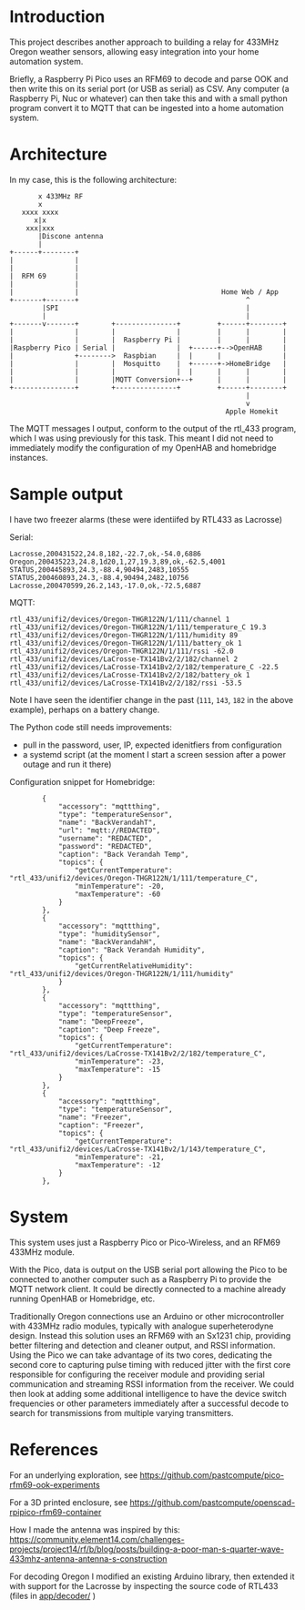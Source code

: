 # Introduction

This project describes another approach to building a relay for 433MHz Oregon weather sensors,
allowing easy integration into your home automation system.

Briefly, a Raspberry Pi Pico uses an RFM69 to decode and parse OOK and then write this on its serial port (or USB as serial) as CSV.  Any computer (a Raspberry Pi, Nuc or whatever) can then take this and with a small python program convert it to MQTT that can be ingested into a home automation system.

# Architecture

In my case, this is the following architecture:

```
       x 433MHz RF
       x
   xxxx xxxx
      x|x
    xxx|xxx
       |Discone antenna
       |
+------+--------+
|               |
|               |
|  RFM 69       |
|               |
|               |                                   Home Web / App
+-------+-------+                                         ^
        |SPI                                              |
        |                                                 |
+-------v-------+        +---------------+         +------+--------+
|               |        |               |         |      |        |
|               |        |  Raspberry Pi |         |      |        |
|Raspberry Pico | Serial |               |  +------+-->OpenHAB     |
|               +-------->  Raspbian     |  |      |               |
|               |        |  Mosquitto    |  +------+->HomeBridge   |
|               |        |               |  |      |      |        |
|               |        |MQTT Conversion+--+      |      |        |
+---------------+        +---------------+         +------+--------+
                                                          |
                                                          v
                                                     Apple Homekit
```

The MQTT messages I output, conform to the output of the rtl_433 program, which I was using previously for this task.
This meant I did not need to immediately modify the configuration of my OpenHAB and homebridge instances.

# Sample output

I have two freezer alarms (these were identiifed by RTL433 as Lacrosse)

Serial:
```
Lacrosse,200431522,24.8,182,-22.7,ok,-54.0,6886
Oregon,200435223,24.8,1d20,1,27,19.3,89,ok,-62.5,4001
STATUS,200445893,24.3,-88.4,90494,2483,10555
STATUS,200460893,24.3,-88.4,90494,2482,10756
Lacrosse,200470599,26.2,143,-17.0,ok,-72.5,6887
```

MQTT:
```
rtl_433/unifi2/devices/Oregon-THGR122N/1/111/channel 1
rtl_433/unifi2/devices/Oregon-THGR122N/1/111/temperature_C 19.3
rtl_433/unifi2/devices/Oregon-THGR122N/1/111/humidity 89
rtl_433/unifi2/devices/Oregon-THGR122N/1/111/battery_ok 1
rtl_433/unifi2/devices/Oregon-THGR122N/1/111/rssi -62.0
rtl_433/unifi2/devices/LaCrosse-TX141Bv2/2/182/channel 2
rtl_433/unifi2/devices/LaCrosse-TX141Bv2/2/182/temperature_C -22.5
rtl_433/unifi2/devices/LaCrosse-TX141Bv2/2/182/battery_ok 1
rtl_433/unifi2/devices/LaCrosse-TX141Bv2/2/182/rssi -53.5
```

Note I have seen the identifier change in the past (`111`, `143`, `182` in the above example), perhaps on a battery change.

The Python code still needs improvements:
- pull in the password, user, IP, expected idenitfiers from configuration
- a systemd script (at the moment I start a screen session after a power outage and run it there)

Configuration snippet for Homebridge:
```
        {
            "accessory": "mqttthing",
            "type": "temperatureSensor",
            "name": "BackVerandahT",
            "url": "mqtt://REDACTED",
            "username": "REDACTED",
            "password": "REDACTED",
            "caption": "Back Verandah Temp",
            "topics": {
                "getCurrentTemperature": "rtl_433/unifi2/devices/Oregon-THGR122N/1/111/temperature_C",
                "minTemperature": -20,
                "maxTemperature": -60
            }
        },
        {
            "accessory": "mqttthing",
            "type": "humiditySensor",
            "name": "BackVerandahH",
            "caption": "Back Verandah Humidity",
            "topics": {
                "getCurrentRelativeHumidity": "rtl_433/unifi2/devices/Oregon-THGR122N/1/111/humidity"
            }
        },
        {
            "accessory": "mqttthing",
            "type": "temperatureSensor",
            "name": "DeepFreeze",
            "caption": "Deep Freeze",
            "topics": {
                "getCurrentTemperature": "rtl_433/unifi2/devices/LaCrosse-TX141Bv2/2/182/temperature_C",
                "minTemperature": -23,
                "maxTemperature": -15
            }
        },
        {
            "accessory": "mqttthing",
            "type": "temperatureSensor",
            "name": "Freezer",
            "caption": "Freezer",
            "topics": {
                "getCurrentTemperature": "rtl_433/unifi2/devices/LaCrosse-TX141Bv2/1/143/temperature_C",
                "minTemperature": -21,
                "maxTemperature": -12
            }
        },
```

# System 

This system uses just a Raspberry Pico or Pico-Wireless, and an RFM69 433MHz module.

With the Pico, data is output on the USB serial port allowing the Pico to be connected to another computer such as a Raspberry Pi to provide the MQTT network client. It could be directly connected to a machine already running OpenHAB or Homebridge, etc.

Traditionally Oregon connections use an Arduino or other microcontroller with 433MHz radio modules, typically with analogue superheterodyne design. Instead this solution uses an RFM69 with an Sx1231 chip, providing better filtering and detection and cleaner output, and RSSI information. Using the Pico we can take advantage of its two cores, dedicating the second core to capturing pulse timing with reduced jitter with the first core responsible for configuring the receiver module and providing serial communication and streaming RSSI information from the receiver.  We could then look at adding some additional intelligence to have the device switch frequencies or other parameters immediately after a successful decode to search for transmissions from multiple varying transmitters.

# References

For an underlying exploration, see https://github.com/pastcompute/pico-rfm69-ook-experiments

For a 3D printed enclosure, see https://github.com/pastcompute/openscad-rpipico-rfm69-container

How I made the antenna was inspired by this: https://community.element14.com/challenges-projects/project14/rf/b/blog/posts/building-a-poor-man-s-quarter-wave-433mhz-antenna-antenna-s-construction

For decoding Oregon I modified an existing Arduino library, then extended it with support for the Lacrosse by inspecting the source code of RTL433 (files in [app/decoder/]() )
